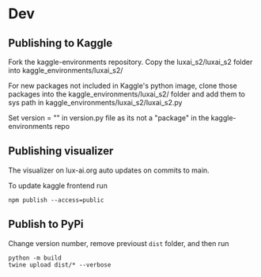 # Dev

## Publishing to Kaggle

Fork the kaggle-environments repository. Copy the luxai_s2/luxai_s2 folder into kaggle_environments/luxai_s2/

For new packages not included in Kaggle's python image, clone those packages into the kaggle_environments/luxai_s2/ folder and add them to sys path in kaggle_environments/luxai_s2/luxai_s2.py

Set version = "" in version.py file as its not a "package" in the kaggle-environments repo

## Publishing visualizer

The visualizer on lux-ai.org auto updates on commits to main.

To update kaggle frontend run
```
npm publish --access=public
```

## Publish to PyPi

Change version number, remove previoust `dist` folder, and then run

```
python -m build
twine upload dist/* --verbose
```

